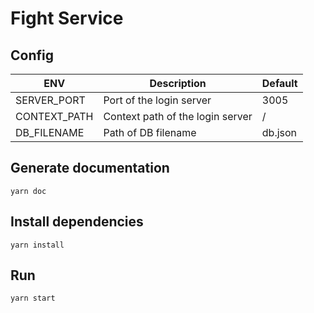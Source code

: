 # Fight Service

## Config

| ENV          | Description                      | Default |
| ------------ | -------------------------------- | ------- |
| SERVER_PORT  | Port of the login server         | 3005    |
| CONTEXT_PATH | Context path of the login server | /       |
| DB_FILENAME  | Path of DB filename              | db.json |

## Generate documentation

```shell
yarn doc
```

## Install dependencies

```shell
yarn install
```

## Run

```shell
yarn start
```
